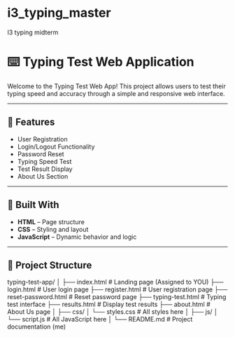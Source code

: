 # i3_typing_master
I3 typing midterm
# ⌨️ Typing Test Web Application

Welcome to the Typing Test Web App! This project allows users to test their typing speed and accuracy through a simple and responsive web interface.

---

## 🚀 Features

- User Registration
- Login/Logout Functionality
- Password Reset
- Typing Speed Test
- Test Result Display
- About Us Section

---

## 🧰 Built With

- **HTML** – Page structure
- **CSS** – Styling and layout
- **JavaScript** – Dynamic behavior and logic

---

## 📁 Project Structure

typing-test-app/
│
├── index.html # Landing page (Assigned to YOU)
├── login.html # User login page
├── register.html # User registration page
├── reset-password.html # Reset password page
├── typing-test.html # Typing test interface
├── results.html # Display test results
├── about.html # About Us page
│
├── css/
│ └── styles.css # All styles here
│
├── js/
│ └── script.js # All JavaScript here
│
└── README.md # Project documentation (me)